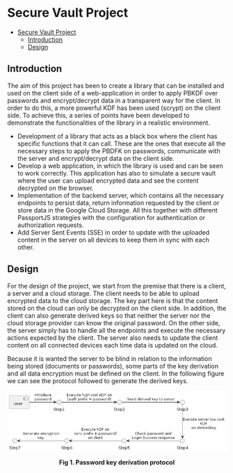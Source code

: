 # Secure Vault Project

- [Secure Vault Project](#secure-vault-project)
  - [Introduction](#introduction)
  - [Design](#design)

## Introduction

The aim of this project has been to create a library that can be installed and used on the client side of a web-application in order to apply PBKDF over passwords and encrypt/decrypt data in a transparent way for the client. In order to do this, a more powerful KDF has been used (scrypt) on the client side. To achieve this, a series of points have been developed to demonstrate the functionalities of the library in a realistic environment.

- Development of a library that acts as a black box where the client has specific functions that it can call. These are the ones that execute all the necessary steps to apply the PBDFK on passwords, communicate with the server and encrypt/decrypt data on the client side.
- Develop a web application, in which the library is used and can be seen to work correctly. This application has also to simulate a secure vault where the user can upload encrypted data and see the content decrypted on the browser.
- Implementation of the backend server, which contains all the necessary endpoints to persist data, return information requested by the client or store data in the Google Cloud Storage. All this together with different PassportJS strategies with the configuration for authentication or authorization requests.
- Add Server Sent Events (SSE) in order to update with the uploaded content in the server on all devices to keep them in sync with each other.

## Design
For the design of the project, we start from the premise that there is a client, a server and a cloud storage. The client needs to be able to upload encrypted data to the cloud storage. The key part here is that the content stored on the cloud can only be decrypted on the client side. In addition, the client can also generate derived keys so that neither the server nor the cloud storage provider can know the original password. On the other side, the server simply has to handle all the endpoints and execute the necessary actions expected by the client. The server also needs to update the client content on all connected devices each time data is updated on the cloud.

Because it is wanted the server to be blind in relation to the information being stored (documents or passwords), some parts of the key derivation and all data encryption must be defined on the client. In the following figure we can see the protocol followed to generate the derived keys.

<p align="center">
    <img src="docummentation/out/basiKdfFlow/basicFlow.png">
    <p align = "center"><b>Fig 1. Password key derivation protocol</b></p>
</p>

